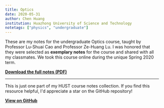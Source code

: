 ```yaml
---
title: Optics
date: 2020-05-31
author: Chen Huang
institution: Huazhong University of Science and Technology
notetags: ["physics", "undergraduate"]
---
```


These are my notes for the undergraduate Optics course, taught by Professor Lu-Shuai Cao and Professor Ze-Huang Lu. I was honored that they were selected as **exemplary notes** for the course and shared with all my classmates. We took this course online during the unique Spring 2020 term.

[**Download the full notes (PDF)**](/notes/optics/pdf/optics.pdf)

---

This is just one part of my HUST course notes collection. If you find this resource helpful, I'd appreciate a star on the GitHub repository!

[**View on GitHub**](https://github.com/chenx820/HUST-course-notes)
